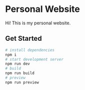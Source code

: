 # Personal Website

Hi! This is my personal website.

## Get Started

```bash
# install dependencies
npm i
# start development server
npm run dev
# build
npm run build
# preview
npm run preview
```
